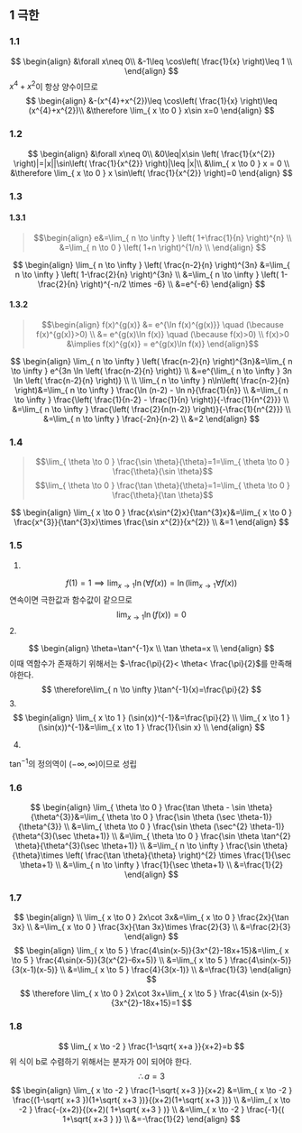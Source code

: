 ## 1 극한
### 1.1
$$
\begin{align}
&\forall x\neq 0\\
&-1\leq \cos\left( \frac{1}{x} \right)\leq 1 \\
\end{align}
$$
$x^{4}+x^{2}$이 항상 양수이므로
$$
\begin{align}
&-(x^{4}+x^{2})\leq \cos\left( \frac{1}{x} \right)\leq (x^{4}+x^{2})\\
&\therefore \lim_{ x \to 0 } x\sin x=0
\end{align}
$$
### 1.2
$$
\begin{align}
&\forall x\neq 0\\
&0\leq|x\sin \left( \frac{1}{x^{2}} \right)|=|x||\sin\left( \frac{1}{x^{2}} \right)|\leq |x|\\
&\lim_{ x \to 0 }  x = 0 \\
&\therefore \lim_{ x \to 0 } x \sin\left( \frac{1}{x^{2}} \right)=0
\end{align}
$$
### 1.3
#### 1.3.1 

>$$\begin{align} e&=\lim_{ n \to \infty } \left( 1+\frac{1}{n} \right)^{n} \\ &=\lim_{ n \to 0 } \left( 1+n \right)^{1/n}  \\ \end{align} $$

$$
\begin{align}
\lim_{ n \to \infty } \left( \frac{n-2}{n} \right)^{3n} &=\lim_{ n \to \infty } \left( 1-\frac{2}{n} \right)^{3n} \\
&=\lim_{ n \to \infty } \left( 1-\frac{2}{n} \right)^{-n/2 \times -6} \\
&=e^{-6}
\end{align}
$$


#### 1.3.2
> $$\begin{align}
> f(x)^{g(x)} &= e^{\ln f(x)^{g(x)}} \quad (\because f(x)^{g(x)}>0) \\
> &= e^{g(x)\ln f(x)} \quad (\because f(x)>0) \\
> f(x)>0 &\implies f(x)^{g(x)} = e^{g(x)\ln f(x)}
> \end{align}$$

$$
\begin{align}
\lim_{ n \to \infty } \left( \frac{n-2}{n} \right)^{3n}&=\lim_{ n \to \infty } e^{3n \ln \left( \frac{n-2}{n} \right)} \\
&=e^{\lim_{ n \to \infty } 3n \ln \left( \frac{n-2}{n} \right)} \\ \\
\lim_{ n \to \infty } n\ln\left( \frac{n-2}{n} \right)&=\lim_{ n \to \infty } \frac{\ln (n-2) - \ln n}{\frac{1}{n}} \\
&=\lim_{ n \to \infty }  \frac{\left( \frac{1}{n-2} - \frac{1}{n} \right)}{-\frac{1}{n^{2}}} \\
&=\lim_{ n \to \infty }  \frac{\left( \frac{2}{n(n-2)} \right)}{-\frac{1}{n^{2}}} \\
&=\lim_{ n \to \infty }  \frac{-2n}{n-2} \\
&=2
\end{align}
$$
### 1.4
> $$\lim_{ \theta \to 0 } \frac{\sin \theta}{\theta}=1=\lim_{ \theta \to 0 } \frac{\theta}{\sin  \theta}$$
> $$\lim_{ \theta \to 0 } \frac{\tan \theta}{\theta}=1=\lim_{ \theta \to 0 } \frac{\theta}{\tan  \theta}$$



$$
\begin{align}
\lim_{ x \to 0 } \frac{x\sin^{2}x}{\tan^{3}x}&=\lim_{ x \to 0 } \frac{x^{3}}{\tan^{3}x}\times \frac{\sin x^{2}}{x^{2}} \\
&=1
\end{align}
$$
### 1.5
1. 
$$
f(1)=1 \implies
\lim_{ x \to 1 } \ln(\forall f(x))=\ln(\lim_{ x \to 1 }\forall f(x))
$$
연속이면 극한값과 함수값이 같으므로 
$$
\lim_{ x \to 1 } \ln(f(x))=0
$$
2. 

$$
\begin{align}
\theta=\tan^{-1}x \\
\tan \theta=x \\
\end{align}
$$
이때 역함수가 존재하기 위해서는 $-\frac{\pi}{2}< \theta< \frac{\pi}{2}$를 만족해야한다.
$$
\therefore\lim_{ n \to \infty }\tan^{-1}(x)=\frac{\pi}{2}
$$
3. 
$$
\begin{align}
\lim_{ x \to 1 } (\sin(x))^{-1}&=\frac{\pi}{2} \\
\lim_{ x \to 1 } (\sin(x))^{-1}&=\lim_{ x \to 1 } \frac{1}{\sin x} \\
\end{align}
$$


4. 
$\tan^{-1}$의 정의역이 $(-\infty, \infty)$이므로 성립
### 1.6
$$
\begin{align}
\lim_{ \theta \to 0 } \frac{\tan \theta - \sin \theta}{\theta^{3}}&=\lim_{ \theta \to 0 } \frac{\sin \theta (\sec \theta-1)}{\theta^{3}} \\
&=\lim_{ \theta \to 0 } \frac{\sin \theta (\sec^{2} \theta-1)}{\theta^{3}(\sec \theta+1)}  \\
&=\lim_{ \theta \to 0 } \frac{\sin \theta \tan^{2} \theta}{\theta^{3}(\sec \theta+1)}  \\
&=\lim_{ n \to \infty } \frac{\sin \theta}{\theta}\times \left( \frac{\tan \theta}{\theta} \right)^{2} \times \frac{1}{\sec \theta+1} \\
&=\lim_{ n \to \infty } \frac{1}{\sec \theta+1} \\
&=\frac{1}{2}
\end{align}
$$
### 1.7 
$$
\begin{align} \\
\lim_{ x \to 0 } 2x\cot 3x&=\lim_{ x \to 0 } \frac{2x}{\tan 3x} \\
&=\lim_{ x \to 0 } \frac{3x}{\tan 3x}\times \frac{2}{3} \\
&=\frac{2}{3}
\end{align}
$$
$$
\begin{align}
\lim_{ x \to 5 } \frac{4\sin(x-5)}{3x^{2}-18x+15}&=\lim_{ x \to 5 } \frac{4\sin(x-5)}{3(x^{2}-6x+5)} \\
&=\lim_{ x \to 5 } \frac{4\sin(x-5)}{3(x-1)(x-5)} \\
&=\lim_{ x \to 5 } \frac{4}{3(x-1)} \\
&=\frac{1}{3}
\end{align}
$$
$$
\therefore \lim_{ x \to 0 } 2x\cot 3x+\lim_{ x \to 5 } \frac{4\sin (x-5)}{3x^{2}-18x+15}=1
$$
### 1.8
$$
\lim_{ x \to -2 } \frac{1-\sqrt{ x+a }}{x+2}=b
$$
위 식이 b로 수렴하기 위해서는 분자가 0이 되어야 한다.
$$
\therefore a=3
$$
$$
\begin{align}
\lim_{ x \to -2 } \frac{1-\sqrt{ x+3 }}{x+2} &=\lim_{ x \to -2 } \frac{(1-\sqrt{ x+3 })(1+\sqrt{ x+3 })}{(x+2)(1+\sqrt{ x+3 })} \\
&=\lim_{ x \to -2 } \frac{-(x+2)}{(x+2)( 1+\sqrt{ x+3 } )} \\
&=\lim_{ x \to -2 } \frac{-1}{( 1+\sqrt{ x+3 } )} \\
&=-\frac{1}{2}
\end{align}
$$
